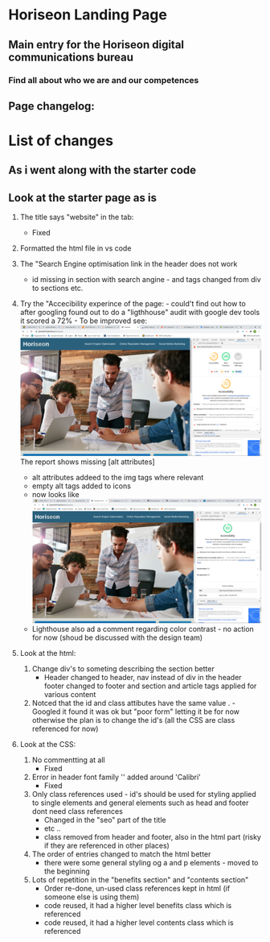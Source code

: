 # Horiseon Landing Page

## Main entry for the Horiseon digital communications bureau
### Find all about who we are and our competences

## Page changelog:
# List of changes
## As i went along with the starter code

## Look at the starter page as is
1. The title says "website" in the tab:
    - Fixed
1. Formatted the html file in vs code
1. The "Search Engine optimisation link in the header does not work     
    - id missing in section with search angine - and tags changed from div to sections etc.
1. Try the "Accecibility experince of the page: - could't find out how to after googling found out to do a "ligthhouse" audit with google dev tools it scored a 72% - To be improved
 see: ![BeforeScreenShot](Screenshot_from_2020-09-19_14-04-32.png) The report shows missing [alt attributes]
    - alt attributes addeed to the img tags where relevant
    - empty alt tags added to icons
    - now looks like ![AfterScreenshot](Screenshot_from_2020-09-19_15-44-43.png)
    - Lighthouse also ad a comment regarding color contrast - no action for now (shoud be discussed with the design team)

 1. Look at the html:
    1. Change div's to someting describing the section better
        - Header changed to header, nav instead of div in the header footer changed to footer and section and article tags applied for various content
    1. Notced that the id and class attibutes have the same value . - Googled it found it was ok but "poor form" letting it be for now otherwise the plan is to change the id's (all the CSS are class referenced for now)
1.  Look at the CSS:
    1. No commentting at all
        - Fixed
    1. Error in header font family '' added around 'Calibri'
        - Fixed
    1. Only class references used - id's should be used for styling applied to single elements and general elements such as head and footer dont need class references
        -   Changed in the "seo" part of the title
        -   etc ..
        -   class removed from header and footer, also in the html part (risky if they are referenced in other places)
    1. The order of entries changed to match the html better
        - there were some general styling og a and p elements - moved to the beginning 
    1. Lots of repetition in the "benefits section" and "contents section"
        - Order re-done, un-used class references kept in html (if someone else is using them) 
        - code reused, it had a higher level benefits class which is referenced
        - code reused, it had a higher level contents class which is referenced
        


